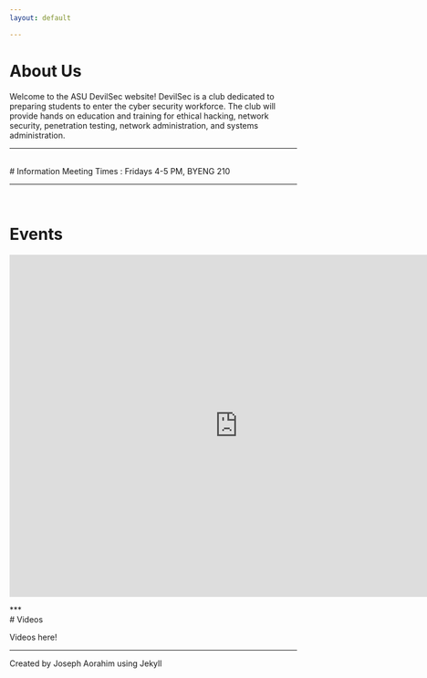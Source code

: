 ```yaml
---
layout: default

---
```

# About Us

Welcome to the ASU DevilSec website! DevilSec is a club dedicated to preparing students to enter the cyber security workforce. The club will provide hands on education and training for ethical hacking, network security, penetration testing, network administration, and systems administration.



***
<br>
# Information
Meeting Times :      Fridays 4-5 PM, BYENG 210

***
<br>

# Events
<p align="center">
<iframe src="https://calendar.google.com/calendar/embed?height=600&amp;wkst=1&amp;bgcolor=%23ffffff&amp;ctz=America%2FPhoenix&amp;src=MDkyMXBnOGl1dnNwbmZsZzNhajZqamE5NG9AZ3JvdXAuY2FsZW5kYXIuZ29vZ2xlLmNvbQ&amp;color=%239E69AF" style="border-width:0;display:block;" width="800" height="600" frameborder="0" scrolling="no"></iframe></p>
***
<br>
# Videos

Videos here!

***

Created by Joseph Aorahim using Jekyll
